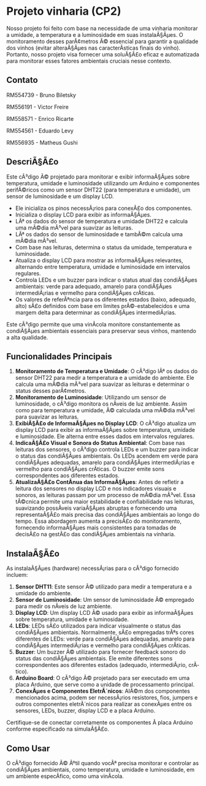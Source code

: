 # Projeto vinharia (CP2)

Nosso projeto foi feito com base na necessidade de uma vinharia monitorar a umidade, a temperatura e a luminosidade em suas instalaÃ§Ãµes. O monitoramento desses parÃ¢metros Ã© essencial para garantir a qualidade dos vinhos (evitar alteraÃ§Ãµes nas caracterÃ­sticas finais do vinho). Portanto, nosso projeto visa fornecer uma soluÃ§Ã£o eficaz e automatizada para monitorar esses fatores ambientais cruciais nesse contexto.

## Contato

RM554739 - Bruno Biletsky

RM556191 - Victor Freire

RM558571 - Enrico Ricarte

RM554561 - Eduardo Levy

RM556935 - Matheus Gushi

## DescriÃ§Ã£o

Este cÃ³digo Ã© projetado para monitorar e exibir informaÃ§Ãµes sobre temperatura, umidade e luminosidade utilizando um Arduino e componentes perifÃ©ricos como um sensor DHT22 (para temperatura e umidade), um sensor de luminosidade e um display LCD.

- Ele inicializa os pinos necessÃ¡rios para conexÃ£o dos componentes.
- Inicializa o display LCD para exibir as informaÃ§Ãµes.
- LÃª os dados do sensor de temperatura e umidade DHT22 e calcula uma mÃ©dia mÃ³vel para suavizar as leituras.
- LÃª os dados do sensor de luminosidade e tambÃ©m calcula uma mÃ©dia mÃ³vel.
- Com base nas leituras, determina o status da umidade, temperatura e luminosidade.
- Atualiza o display LCD para mostrar as informaÃ§Ãµes relevantes, alternando entre temperatura, umidade e luminosidade em intervalos regulares.
- Controla LEDs e um buzzer para indicar o status atual das condiÃ§Ãµes ambientais: verde para adequado, amarelo para condiÃ§Ãµes intermediÃ¡rias e vermelho para condiÃ§Ãµes crÃ­ticas.
- Os valores de referÃªncia para os diferentes estados (baixo, adequado, alto) sÃ£o definidos com base em limites prÃ©-estabelecidos e uma margem delta para determinar as condiÃ§Ãµes intermediÃ¡rias.

Este cÃ³digo permite que uma vinÃ­cola monitore constantemente as condiÃ§Ãµes ambientais essenciais para preservar seus vinhos, mantendo a alta qualidade.

## Funcionalidades Principais

1. **Monitoramento de Temperatura e Umidade**: O cÃ³digo lÃª os dados do sensor DHT22 para medir a temperatura e a umidade do ambiente. Ele calcula uma mÃ©dia mÃ³vel para suavizar as leituras e determinar o status desses parÃ¢metros.
2. **Monitoramento de Luminosidade**: Utilizando um sensor de luminosidade, o cÃ³digo monitora os nÃ­veis de luz ambiente. Assim como para temperatura e umidade, Ã© calculada uma mÃ©dia mÃ³vel para suavizar as leituras.
3. **ExibiÃ§Ã£o de InformaÃ§Ãµes no Display LCD**: O cÃ³digo atualiza um display LCD para exibir as informaÃ§Ãµes sobre temperatura, umidade e luminosidade. Ele alterna entre esses dados em intervalos regulares.
4. **IndicaÃ§Ã£o Visual e Sonora do Status Ambiental**: Com base nas leituras dos sensores, o cÃ³digo controla LEDs e um buzzer para indicar o status das condiÃ§Ãµes ambientais. Os LEDs acendem em verde para condiÃ§Ãµes adequadas, amarelo para condiÃ§Ãµes intermediÃ¡rias e vermelho para condiÃ§Ãµes crÃ­ticas. O buzzer emite sons correspondentes aos diferentes estados.
5. **AtualizaÃ§Ã£o ContÃ­nua das InformaÃ§Ãµes**: Antes de refletir a leitura dos sensores no display LCD e nos indicadores visuais e sonoros, as leituras passam por um processo de mÃ©dia mÃ³vel. Essa tÃ©cnica permite uma maior estabilidade e confiabilidade nas leituras, suavizando possÃ­veis variaÃ§Ãµes abruptas e fornecendo uma representaÃ§Ã£o mais precisa das condiÃ§Ãµes ambientais ao longo do tempo. Essa abordagem aumenta a precisÃ£o do monitoramento, fornecendo informaÃ§Ãµes mais consistentes para tomadas de decisÃ£o na gestÃ£o das condiÃ§Ãµes ambientais na vinharia.

## InstalaÃ§Ã£o

As instalaÃ§Ãµes (hardware) necessÃ¡rias para o cÃ³digo fornecido incluem:

1. **Sensor DHT11**: Este sensor Ã© utilizado para medir a temperatura e a umidade do ambiente.
2. **Sensor de Luminosidade**: Um sensor de luminosidade Ã© empregado para medir os nÃ­veis de luz ambiente.
3. **Display LCD**: Um display LCD Ã© usado para exibir as informaÃ§Ãµes sobre temperatura, umidade e luminosidade.
4. **LEDs**: LEDs sÃ£o utilizados para indicar visualmente o status das condiÃ§Ãµes ambientais. Normalmente, sÃ£o empregadas trÃªs cores diferentes de LEDs: verde para condiÃ§Ãµes adequadas, amarelo para condiÃ§Ãµes intermediÃ¡rias e vermelho para condiÃ§Ãµes crÃ­ticas.
5. **Buzzer**: Um buzzer Ã© utilizado para fornecer feedback sonoro do status das condiÃ§Ãµes ambientais. Ele emite diferentes sons correspondentes aos diferentes estados (adequado, intermediÃ¡rio, crÃ­tico).
6. **Arduino Board**: O cÃ³digo Ã© projetado para ser executado em uma placa Arduino, que serve como a unidade de processamento principal.
7. **ConexÃµes e Componentes EletrÃ´nicos**: AlÃ©m dos componentes mencionados acima, podem ser necessÃ¡rios resistores, fios, jumpers e outros componentes eletrÃ´nicos para realizar as conexÃµes entre os sensores, LEDs, buzzer, display LCD e a placa Arduino.

Certifique-se de conectar corretamente os componentes Ã  placa Arduino conforme especificado na simulaÃ§Ã£o.

## Como Usar

O cÃ³digo fornecido Ã© Ãºtil quando vocÃª precisa monitorar e controlar as condiÃ§Ãµes ambientais, como temperatura, umidade e luminosidade, em um ambiente especÃ­fico, como uma vinÃ­cola.
